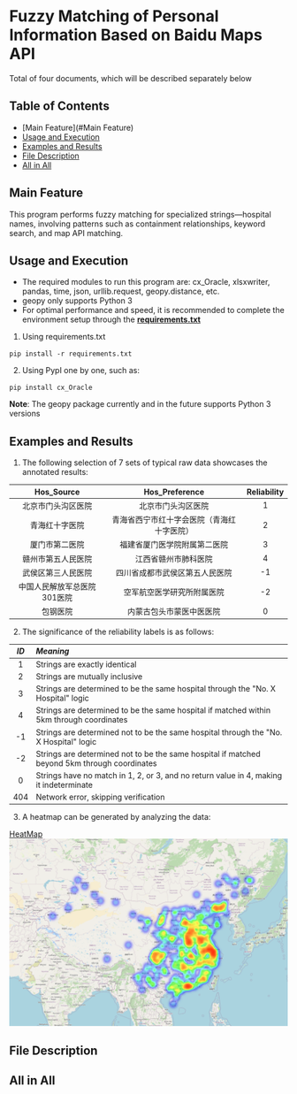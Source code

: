 # Fuzzy Matching of Personal Information Based on Baidu Maps API
 Total of four documents, which will be described separately below

## Table of Contents

* [Main Feature](#Main Feature)
* [Usage and Execution](#Usage_and_Execution)
* [Examples and Results](#Examples_and_Results)
* [File Description](#File_Description)
* [All in All](#All_in_All)

## Main Feature
This program performs fuzzy matching for specialized strings—hospital names, involving patterns such as containment relationships, keyword search, and map API matching.
## Usage and Execution
- The required modules to run this program are: cx_Oracle, xlsxwriter, pandas, time, json, urllib.request, geopy.distance, etc.
- geopy only supports Python 3
- For optimal performance and speed, it is recommended to complete the environment setup through the [**requirements.txt**](https://github.com/yingjiaxuan/Intern_2_public/blob/master/requirements.txt)

1. Using requirements.txt
```shell
pip install -r requirements.txt
```

2. Using PypI one by one, such as:
```shell
pip install cx_Oracle
```

**Note**: The geopy package currently and in the future supports Python 3 versions
## Examples and Results
1. The following selection of 7 sets of typical raw data showcases the annotated results:

| Hos_Source | Hos_Preference | Reliability |
| :-----: | :--------: |:-----------:|
|   北京市门头沟区医院  |     北京市门头沟区医院 |      1      |
| 青海红十字医院 |    青海省西宁市红十字会医院（青海红十字医院）|      2      |
| 厦门市第二医院 |    福建省厦门医学院附属第二医院|      3      |
| 赣州市第五人民医院 |    江西省赣州市肺科医院|      4      |
| 武侯区第三人民医院 |    四川省成都市武侯区第五人民医院|     -1      |
| 中国人民解放军总医院301医院 |    空军航空医学研究所附属医院|     -2      |
| 包钢医院 |    内蒙古包头市蒙医中医医院|      0      |

2. The significance of the reliability labels is as follows:

| *ID* | *Meaning* | 
| :-----: | :-------- | 
|1|Strings are exactly identical|
|2|Strings are mutually inclusive|
|3|Strings are determined to be the same hospital through the "No. X Hospital" logic|
|4|Strings are determined to be the same hospital if matched within 5km through coordinates|
|-1|Strings are determined not to be the same hospital through the "No. X Hospital" logic|
|-2|Strings are determined not to be the same hospital if matched beyond 5km through coordinates|
|0|Strings have no match in 1, 2, or 3, and no return value in 4, making it indeterminate|
|404|Network error, skipping verification|

3. A heatmap can be generated by analyzing the data:

[HeatMap]("https://github.com/yingjiaxuan/Intern_2_public/blob/master/df.html")
![img.png](img.png)

## File Description
## All in All